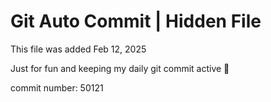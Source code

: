 # Git Auto Commit | Hidden File

This file was added Feb 12, 2025

Just for fun and keeping my daily git commit active 🤪

commit number: 50121
